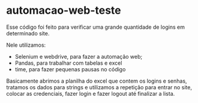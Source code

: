 # automacao-web-teste
Esse código foi feito para verificar uma grande quantidade de logins em determinado site.

Nele utilizamos: 

- Selenium e webdrive, para fazer a automação web;
- Pandas, para trabalhar com tabelas e excel
- time, para fazer pequenas pausas no código

Basicamente abrimos a planilha do excel que contem os logins e senhas, tratamos os dados para strings e utilizamos a repetição para entrar no site, colocar as credenciais, fazer login e fazer logout até finalizar a lista.
